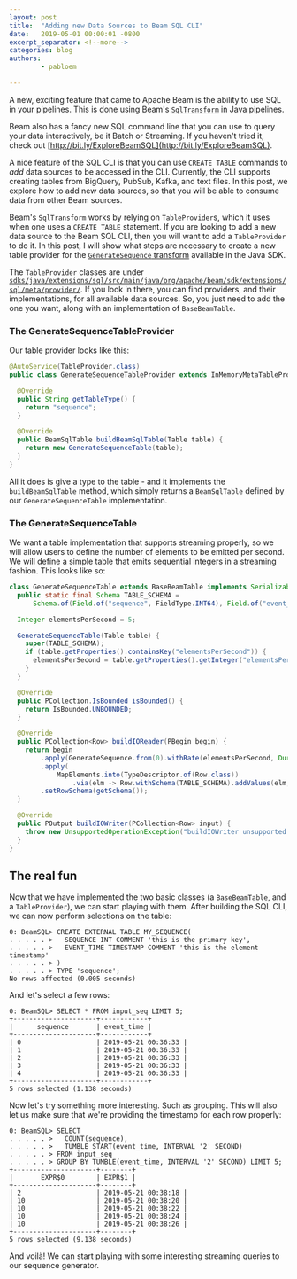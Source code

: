 ```yaml
---
layout: post
title:  "Adding new Data Sources to Beam SQL CLI"
date:   2019-05-01 00:00:01 -0800
excerpt_separator: <!--more-->
categories: blog
authors:
        - pabloem

---
```

<!--
Licensed under the Apache License, Version 2.0 (the "License");
you may not use this file except in compliance with the License.
You may obtain a copy of the License at

http://www.apache.org/licenses/LICENSE-2.0

Unless required by applicable law or agreed to in writing, software
distributed under the License is distributed on an "AS IS" BASIS,
WITHOUT WARRANTIES OR CONDITIONS OF ANY KIND, either express or implied.
See the License for the specific language governing permissions and
limitations under the License.
-->

A new, exciting feature that came to Apache Beam is the ability to use
SQL in your pipelines. This is done using Beam's
[`SqlTransform`](https://beam.apache.org/releases/javadoc/latest/org/apache/beam/sdk/extensions/sql/SqlTransform.html)
in Java pipelines.

Beam also has a fancy new SQL command line that you can use to query your
data interactively, be it Batch or Streaming. If you haven't tried it, check out
[http://bit.ly/ExploreBeamSQL](http://bit.ly/ExploreBeamSQL).

A nice feature of the SQL CLI is that you can use `CREATE TABLE` commands to
*add* data sources to be accessed in the CLI. Currently, the CLI supports
creating tables from BigQuery, PubSub, Kafka, and text files. In this post, we
explore how to add new data sources, so that you will be able to consume data
from other Beam sources.

<!--more-->

Beam's `SqlTransform` works by relying on `TableProvider`s, which it uses when
one uses a `CREATE TABLE` statement. If you are looking to add a new data source
to the Beam SQL CLI, then you will want to add a `TableProvider` to do it. In
this post, I will show what steps are necessary to create a new table provider
for the [`GenerateSequence` transform](https://beam.apache.org/releases/javadoc/current/org/apache/beam/sdk/io/GenerateSequence.html) available in the Java SDK.

The `TableProvider` classes are under
[`sdks/java/extensions/sql/src/main/java/org/apache/beam/sdk/extensions/sql/meta/provider/`](https://github.com/apache/beam/tree/master/sdks/java/extensions/sql/src/main/java/org/apache/beam/sdk/extensions/sql/meta/provider). If you look in there, you can find providers, and their implementations, for all available data sources. So, you just need to add the one you want, along with an implementation of `BaseBeamTable`.

### The GenerateSequenceTableProvider

Our table provider looks like this:

```java
@AutoService(TableProvider.class)
public class GenerateSequenceTableProvider extends InMemoryMetaTableProvider {

  @Override
  public String getTableType() {
    return "sequence";
  }

  @Override
  public BeamSqlTable buildBeamSqlTable(Table table) {
    return new GenerateSequenceTable(table);
  }
}
```

All it does is give a type to the table - and it implements the
`buildBeamSqlTable` method, which simply returns a `BeamSqlTable` defined by
our `GenerateSequenceTable` implementation.

### The GenerateSequenceTable

We want a table implementation that supports streaming properly, so we will
allow users to define the number of elements to be emitted per second. We will
define a simple table that emits sequential integers in a streaming fashion.
This looks like so:

```java
class GenerateSequenceTable extends BaseBeamTable implements Serializable {
  public static final Schema TABLE_SCHEMA =
      Schema.of(Field.of("sequence", FieldType.INT64), Field.of("event_time", FieldType.DATETIME));

  Integer elementsPerSecond = 5;

  GenerateSequenceTable(Table table) {
    super(TABLE_SCHEMA);
    if (table.getProperties().containsKey("elementsPerSecond")) {
      elementsPerSecond = table.getProperties().getInteger("elementsPerSecond");
    }
  }

  @Override
  public PCollection.IsBounded isBounded() {
    return IsBounded.UNBOUNDED;
  }

  @Override
  public PCollection<Row> buildIOReader(PBegin begin) {
    return begin
        .apply(GenerateSequence.from(0).withRate(elementsPerSecond, Duration.standardSeconds(1)))
        .apply(
            MapElements.into(TypeDescriptor.of(Row.class))
                .via(elm -> Row.withSchema(TABLE_SCHEMA).addValues(elm, Instant.now()).build()))
        .setRowSchema(getSchema());
  }

  @Override
  public POutput buildIOWriter(PCollection<Row> input) {
    throw new UnsupportedOperationException("buildIOWriter unsupported!");
  }
}
```



## The real fun

Now that we have implemented the two basic classes (a `BaseBeamTable`, and a
`TableProvider`), we can start playing with them. After building the SQL CLI, we
can now perform selections on the table:

```
0: BeamSQL> CREATE EXTERNAL TABLE MY_SEQUENCE(
. . . . . >   SEQUENCE INT COMMENT 'this is the primary key',
. . . . . >   EVENT_TIME TIMESTAMP COMMENT 'this is the element timestamp'
. . . . . > )
. . . . . > TYPE 'sequence';
No rows affected (0.005 seconds)
```

And let's select a few rows:

```
0: BeamSQL> SELECT * FROM input_seq LIMIT 5;
+---------------------+------------+
|      sequence       | event_time |
+---------------------+------------+
| 0                   | 2019-05-21 00:36:33 |
| 1                   | 2019-05-21 00:36:33 |
| 2                   | 2019-05-21 00:36:33 |
| 3                   | 2019-05-21 00:36:33 |
| 4                   | 2019-05-21 00:36:33 |
+---------------------+------------+
5 rows selected (1.138 seconds)
```

Now let's try something more interesting. Such as grouping. This will also let
us make sure that we're providing the timestamp for each row properly:

```
0: BeamSQL> SELECT
. . . . . >   COUNT(sequence),
. . . . . >   TUMBLE_START(event_time, INTERVAL '2' SECOND)
. . . . . > FROM input_seq
. . . . . > GROUP BY TUMBLE(event_time, INTERVAL '2' SECOND) LIMIT 5;
+---------------------+--------+
|       EXPR$0        | EXPR$1 |
+---------------------+--------+
| 2                   | 2019-05-21 00:38:18 |
| 10                  | 2019-05-21 00:38:20 |
| 10                  | 2019-05-21 00:38:22 |
| 10                  | 2019-05-21 00:38:24 |
| 10                  | 2019-05-21 00:38:26 |
+---------------------+--------+
5 rows selected (9.138 seconds)

```

And voilà! We can start playing with some interesting streaming queries to our
sequence generator.
